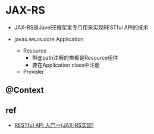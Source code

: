 # JAX-RS
+ JAX-RS是JaveEE框架里专门用来实现RESTful API的技术

+ javax.ws.rs.core.Application
    + Resource
        + 带@path注解的类都是Resource组件
        + 要在Application class中注册
    + Provider

## @Context

## ref
+ [RESTful API 入门一(JAX-RS实现)](https://wjqwsp.github.io/2016/08/21/RESTful-API-%E5%85%A5%E9%97%A8-JAX-RS%E5%AE%9E%E7%8E%B0/)